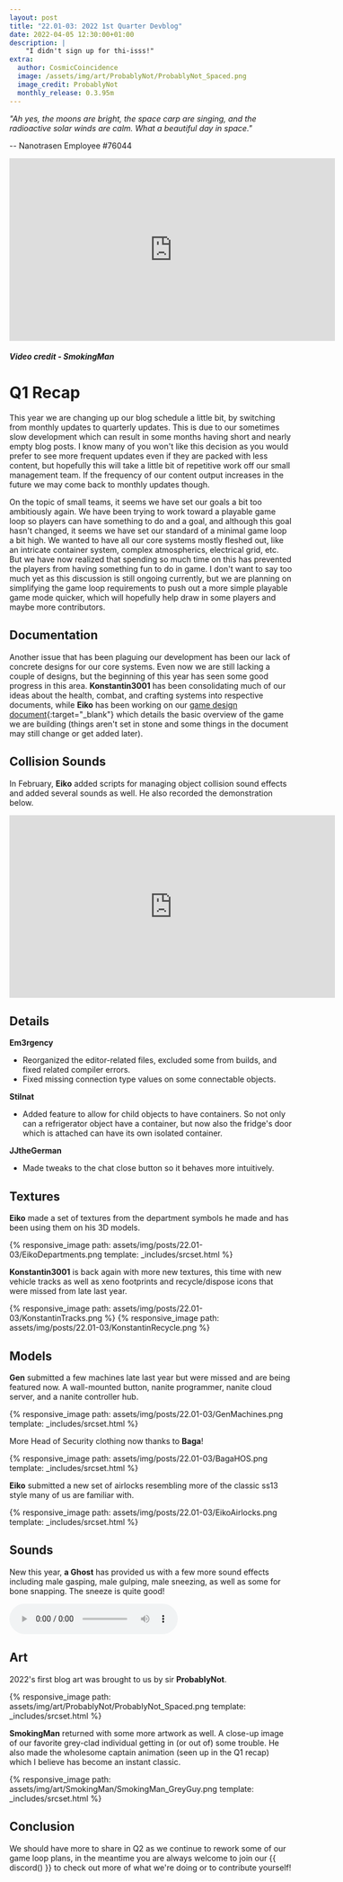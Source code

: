 ```yaml
---
layout: post
title: "22.01-03: 2022 1st Quarter Devblog"
date: 2022-04-05 12:30:00+01:00
description: |
    "I didn't sign up for thi-isss!"
extra:
  author: CosmicCoincidence
  image: /assets/img/art/ProbablyNot/ProbablyNot_Spaced.png
  image_credit: ProbablyNot
  monthly_release: 0.3.95m
---
```


*"Ah yes, the moons are bright, the space carp are singing, and the radioactive solar winds are calm. What a beautiful day in space."*

-- Nanotrasen Employee #76044

<div>
    <iframe class="video" width="580px" height="325px" src="https://www.youtube-nocookie.com/embed/bOB6af_ZCj0" frameborder="0" allow="accelerometer; autoplay; encrypted-media; gyroscope; picture-in-picture" allowfullscreen></iframe>
    <h5><i>Video credit - SmokingMan</i></h5>
</div>

# Q1 Recap

This year we are changing up our blog schedule a little bit, by switching from monthly updates to quarterly updates. This is due to our sometimes slow development which can result in some months having short and nearly empty blog posts. I know many of you won't like this decision as you would prefer to see more frequent updates even if they are packed with less content, but hopefully this will take a little bit of repetitive work off our small management team. If the frequency of our content output increases in the future we may come back to monthly updates though.

On the topic of small teams, it seems we have set our goals a bit too ambitiously again. We have been trying to work toward a playable game loop so players can have something to do and a goal, and although this goal hasn't changed, it seems we have set our standard of a minimal game loop a bit high. We wanted to have all our core systems mostly fleshed out, like an intricate container system, complex atmospherics, electrical grid, etc. But we have now realized that spending so much time on this has prevented the players from having something fun to do in game. I don't want to say too much yet as this discussion is still ongoing currently, but we are planning on simplifying the game loop requirements to push out a more simple playable game mode quicker, which will hopefully help draw in some players and maybe more contributors.

## Documentation

Another issue that has been plaguing our development has been our lack of concrete designs for our core systems. Even now we are still lacking a couple of designs, but the beginning of this year has seen some good progress in this area. **Konstantin3001** has been consolidating much of our ideas about the health, combat, and crafting systems into respective documents, while **Eiko** has been working on our [game design document](https://docs.google.com/document/d/1-sNmXI6qiCdkSwvmM5sI5rsOVOfwhvFGY1NrCbwtqu8/edit){:target="_blank"} which details the basic overview of the game we are building (things aren't set in stone and some things in the document may still change or get added later).

## Collision Sounds

In February, **Eiko** added scripts for managing object collision sound effects and added several sounds as well. He also recorded the demonstration below.

<iframe class="video" width="580px" height="325px" src="https://www.youtube-nocookie.com/embed/qk4BJldVDHY" frameborder="0" allow="accelerometer; autoplay; encrypted-media; gyroscope; picture-in-picture" allowfullscreen></iframe>

## Details

**Em3rgency**
- Reorganized the editor-related files, excluded some from builds, and fixed related compiler errors.
- Fixed missing connection type values on some connectable objects.

**Stilnat**
- Added feature to allow for child objects to have containers. So not only can a refrigerator object have a container, but now also the fridge's door which is attached can have its own isolated container.

**JJtheGerman**
- Made tweaks to the chat close button so it behaves more intuitively.

## Textures

**Eiko** made a set of textures from the department symbols he made and has been using them on his 3D models.

{% responsive_image path: assets/img/posts/22.01-03/EikoDepartments.png template: _includes/srcset.html %}

**Konstantin3001** is back again with more new textures, this time with new vehicle tracks as well as xeno footprints and recycle/dispose icons that were missed from late last year.

<div class='horizontal-2' markdown='1'>
  {% responsive_image path: assets/img/posts/22.01-03/KonstantinTracks.png %}
  {% responsive_image path: assets/img/posts/22.01-03/KonstantinRecycle.png %}
</div>

## Models

**Gen** submitted a few machines late last year but were missed and are being featured now. A wall-mounted button, nanite programmer, nanite cloud server, and a nanite controller hub.

{% responsive_image path: assets/img/posts/22.01-03/GenMachines.png template: _includes/srcset.html %}

More Head of Security clothing now thanks to **Baga**!

{% responsive_image path: assets/img/posts/22.01-03/BagaHOS.png template: _includes/srcset.html %}

**Eiko** submitted a new set of airlocks resembling more of the classic ss13 style many of us are familiar with.

{% responsive_image path: assets/img/posts/22.01-03/EikoAirlocks.png template: _includes/srcset.html %}

## Sounds

New this year, **a Ghost** has provided us with a few more sound effects including male gasping, male gulping, male sneezing, as well as some for bone snapping. The sneeze is quite good!

<audio controls>
  <source src="/assets/sfx/Male_Sneeze.mp3" type="audio/mpeg">
Your browser does not support the audio element.
</audio>

## Art

2022's first blog art was brought to us by sir **ProbablyNot**.

{% responsive_image path: assets/img/art/ProbablyNot/ProbablyNot_Spaced.png template: _includes/srcset.html %}

**SmokingMan** returned with some more artwork as well. A close-up image of our favorite grey-clad individual getting in (or out of) some trouble. He also made the wholesome captain animation (seen up in the Q1 recap) which I believe has become an instant classic.

{% responsive_image path: assets/img/art/SmokingMan/SmokingMan_GreyGuy.png template: _includes/srcset.html %}

## Conclusion

We should have more to share in Q2 as we continue to rework some of our game loop plans, in the meantime you are always welcome to join our {{ discord() }} to check out more of what we're doing or to contribute yourself!
